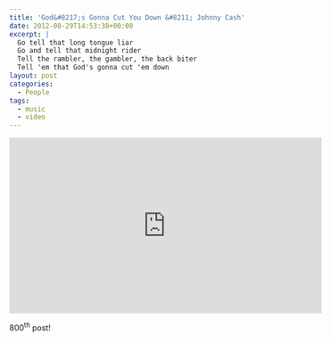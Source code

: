 ```yaml
---
title: 'God&#8217;s Gonna Cut You Down &#8211; Johnny Cash'
date: 2012-08-29T14:53:38+00:00
excerpt: |
  Go tell that long tongue liar 
  Go and tell that midnight rider 
  Tell the rambler, the gambler, the back biter 
  Tell 'em that God's gonna cut 'em down
layout: post
categories:
  - People
tags:
  - music
  - video
---
```

<div class="video-container">
	<iframe width="560" height="315" src="https://www.youtube.com/embed/eJlN9jdQFSc" frameborder="0" allowfullscreen></iframe>
</div>

800<sup>th</sup> post!